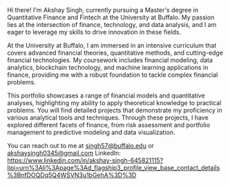 Hi there! I'm Akshay Singh, currently pursuing a Master's degree in Quantitative Finance and Fintech at the University at Buffalo. My passion lies at the intersection of finance, technology, and data analysis, and I am eager to leverage my skills to drive innovation in these fields.

At the University at Buffalo, I am immersed in an intensive curriculum that covers advanced financial theories, quantitative methods, and cutting-edge financial technologies. My coursework includes financial modeling, data analytics, blockchain technology, and machine learning applications in finance, providing me with a robust foundation to tackle complex financial problems.

This portfolio showcases a range of financial models and quantitative analyses, highlighting my ability to apply theoretical knowledge to practical problems. You will find detailed projects that demonstrate my proficiency in various analytical tools and techniques. Through these projects, I have explored different facets of finance, from risk assessment and portfolio management to predictive modeling and data visualization.

You can reach out to me at <singh57@buffalo.edu> or <akshaysingh0345@gmail.com>
LinkedIn: <https://www.linkedin.com/in/akshay-singh-645821115?lipi=urn%3Ali%3Apage%3Ad_flagship3_profile_view_base_contact_details%3BnfDOQDq5Q4WSVN3u1bGehA%3D%3D>
